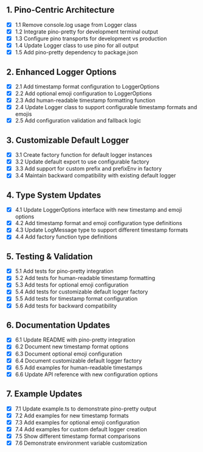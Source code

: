 ## 1. Pino-Centric Architecture

- [x] 1.1 Remove console.log usage from Logger class
- [x] 1.2 Integrate pino-pretty for development terminal output
- [x] 1.3 Configure pino transports for development vs production
- [x] 1.4 Update Logger class to use pino for all output
- [x] 1.5 Add pino-pretty dependency to package.json

## 2. Enhanced Logger Options

- [x] 2.1 Add timestamp format configuration to LoggerOptions
- [x] 2.2 Add optional emoji configuration to LoggerOptions
- [x] 2.3 Add human-readable timestamp formatting function
- [x] 2.4 Update Logger class to support configurable timestamp formats and emojis
- [x] 2.5 Add configuration validation and fallback logic

## 3. Customizable Default Logger

- [x] 3.1 Create factory function for default logger instances
- [x] 3.2 Update default export to use configurable factory
- [x] 3.3 Add support for custom prefix and prefixEnv in factory
- [x] 3.4 Maintain backward compatibility with existing default logger

## 4. Type System Updates

- [x] 4.1 Update LoggerOptions interface with new timestamp and emoji options
- [x] 4.2 Add timestamp format and emoji configuration type definitions
- [x] 4.3 Update LogMessage type to support different timestamp formats
- [x] 4.4 Add factory function type definitions

## 5. Testing & Validation

- [x] 5.1 Add tests for pino-pretty integration
- [x] 5.2 Add tests for human-readable timestamp formatting
- [x] 5.3 Add tests for optional emoji configuration
- [x] 5.4 Add tests for customizable default logger factory
- [x] 5.5 Add tests for timestamp format configuration
- [x] 5.6 Add tests for backward compatibility

## 6. Documentation Updates

- [x] 6.1 Update README with pino-pretty integration
- [x] 6.2 Document new timestamp format options
- [x] 6.3 Document optional emoji configuration
- [x] 6.4 Document customizable default logger factory
- [x] 6.5 Add examples for human-readable timestamps
- [x] 6.6 Update API reference with new configuration options

## 7. Example Updates

- [x] 7.1 Update example.ts to demonstrate pino-pretty output
- [x] 7.2 Add examples for new timestamp formats
- [x] 7.3 Add examples for optional emoji configuration
- [x] 7.4 Add examples for custom default logger creation
- [x] 7.5 Show different timestamp format comparisons
- [x] 7.6 Demonstrate environment variable customization
